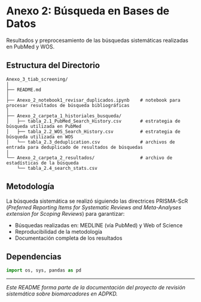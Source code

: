 # Anexo 2: Búsqueda en Bases de Datos

Resultados y preprocesamiento de las búsquedas sistemáticas realizadas en PubMed y WOS.

## Estructura del Directorio

```
Anexo_3_tiab_screening/
│
├── README.md
│
├── Anexo_2_notebook1_revisar_duplicados.ipynb    # notebook para procesar resultados de búsqueda bibliográficas
│
├── Anexo_2_carpeta_1_historiales_busqueda/
│   ├── tabla_2.1_PubMed_Search_History.csv       # estrategia de búsqueda utilizada en PubMed
│   ├── tabla_2.2_WOS_Search_History.csv          # estrategia de búsqueda utilizada en WOS
│   └── tabla_2.3_deduplication.csv               # archivos de entrada para deduplicado de resultados de búsquedas
│
└── Anexo_2_carpeta_2_resultados/                 # archivo de estadísticas de la búsqueda
    └── tabla_2.4_search_stats.csv
```

## Metodología

La búsqueda sistemática se realizó siguiendo las directrices PRISMA-ScR (*Preferred Reporting Items for Systematic Reviews and Meta-Analyses extension for Scoping Reviews*) para garantizar:
- Búsquedas realizadas en: MEDLINE (vía PubMed) y Web of Science
- Reproducibilidad de la metodología
- Documentación completa de los resultados

## Dependencias

```python
import os, sys, pandas as pd
```

---
*Este README forma parte de la documentación del proyecto de revisión sistemática sobre biomarcadores en ADPKD.*
